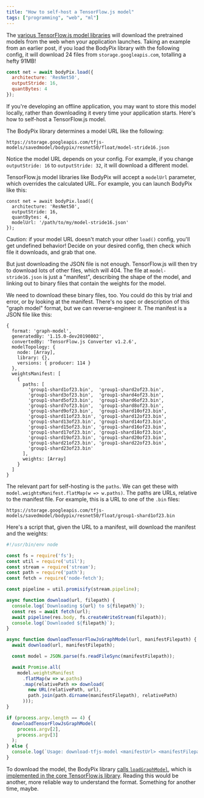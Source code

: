```yaml
---
title: "How to self-host a TensorFlow.js model"
tags: ["programming", "web", "ml"]
---
```


The [various TensorFlow.js model libraries](https://github.com/tensorflow/tfjs-models)
will download the pretrained models from the web when your application launches.
Taking an example from an earlier post,
if you load the BodyPix library with the following config,
it will download 24 files from `storage.googleapis.com`,
totalling a hefty 91MB!

```js
const net = await bodyPix.load({
  architecture: 'ResNet50',
  outputStride: 16,
  quantBytes: 4
});
```

If you're developing an offline application,
you may want to store this model locally,
rather than downloading it every time your application starts.
Here's how to self-host a TensorFlow.js model.

The BodyPix library determines a model URL like the following:

```
https://storage.googleapis.com/tfjs-models/savedmodel/bodypix/resnet50/float/model-stride16.json
```

Notice the model URL depends on your config.
For example, if you change `outputStride: 16` to `outputStride: 32`,
it will download a different model.

TensorFlow.js model libraries like BodyPix will accept a `modelUrl` parameter,
which overrides the calculated URL.
For example, you can launch BodyPix like this:

```
const net = await bodyPix.load({
  architecture: 'ResNet50',
  outputStride: 16,
  quantBytes: 4,
  modelUrl: '/path/to/my/model-stride16.json'
});
```

Caution: if your model URL doesn't match your other `load()` config,
you'll get undefined behavior!
Decide on your desired config,
then check which file it downloads,
and grab that one.

But just downloading the JSON file is not enough.
TensorFlow.js will then try to download lots of other files, which will 404.
The file at `model-stride16.json` is just a "manifest",
describing the shape of the model,
and linking out to binary files that contain the weights for the model.

We need to download these binary files, too.
You could do this by trial and error,
or by looking at the manifest.
There's no spec or description of this "graph model" format,
but we can reverse-engineer it.
The manifest is a JSON file like this:

```
{
  format: 'graph-model',
  generatedBy: '1.15.0-dev20190802',
  convertedBy: 'TensorFlow.js Converter v1.2.6',
  modelTopology: {
    node: [Array],
    library: {},
    versions: { producer: 114 }
  },
  weightsManifest: [
    {
      paths: [
        'group1-shard1of23.bin',  'group1-shard2of23.bin',
        'group1-shard3of23.bin',  'group1-shard4of23.bin',
        'group1-shard5of23.bin',  'group1-shard6of23.bin',
        'group1-shard7of23.bin',  'group1-shard8of23.bin',
        'group1-shard9of23.bin',  'group1-shard10of23.bin',
        'group1-shard11of23.bin', 'group1-shard12of23.bin',
        'group1-shard13of23.bin', 'group1-shard14of23.bin',
        'group1-shard15of23.bin', 'group1-shard16of23.bin',
        'group1-shard17of23.bin', 'group1-shard18of23.bin',
        'group1-shard19of23.bin', 'group1-shard20of23.bin',
        'group1-shard21of23.bin', 'group1-shard22of23.bin',
        'group1-shard23of23.bin'
      ],
      weights: [Array]
    }
  ]
}
```

The relevant part for self-hosting is the `paths`.
We can get these with `model.weightsManifest.flatMap(w => w.paths)`.
The paths are URLs, relative to the manifest file.
For example, this is a URL to one of the `.bin` files:

```
https://storage.googleapis.com/tfjs-models/savedmodel/bodypix/resnet50/float/group1-shard1of23.bin
```

Here's a script that, given the URL to a manifest, will download the manifest and the weights:

```js
#!/usr/bin/env node

const fs = require('fs');
const util = require('util');
const stream = require('stream');
const path = require('path');
const fetch = require('node-fetch');

const pipeline = util.promisify(stream.pipeline);

async function download(url, filepath) {
  console.log(`Downloading ${url} to ${filepath}`);
  const res = await fetch(url);
  await pipeline(res.body, fs.createWriteStream(filepath));
  console.log(`Downloaded ${filepath}`);
}

async function downloadTensorFlowJsGraphModel(url, manifestFilepath) {
  await download(url, manifestFilepath);

  const model = JSON.parse(fs.readFileSync(manifestFilepath));

  await Promise.all(
    model.weightsManifest
      .flatMap(w => w.paths)
      .map(relativePath => download(
        new URL(relativePath, url),
        path.join(path.dirname(manifestFilepath), relativePath)
      )));
}

if (process.argv.length == 4) {
  downloadTensorFlowJsGraphModel(
    process.argv[2],
    process.argv[3]
  );
} else {
  console.log(`Usage: download-tfjs-model <manifestUrl> <manifestFilepath>`);
}
```

To download the model,
the BodyPix library [calls `loadGraphModel`](https://github.com/tensorflow/tfjs-models/blob/dba94801b28904f366d969589a278f451d223326/body-pix/src/body_pix_model.ts#L1016),
which is [implemented in the core TensorFlow.js library](https://github.com/tensorflow/tfjs/blob/de35d6fe41ffb4fef825a59a79d23543369d072d/tfjs-converter/src/executor/graph_model.ts#L377).
Reading this would be another, more reliable way to understand the format.
Something for another time, maybe.
